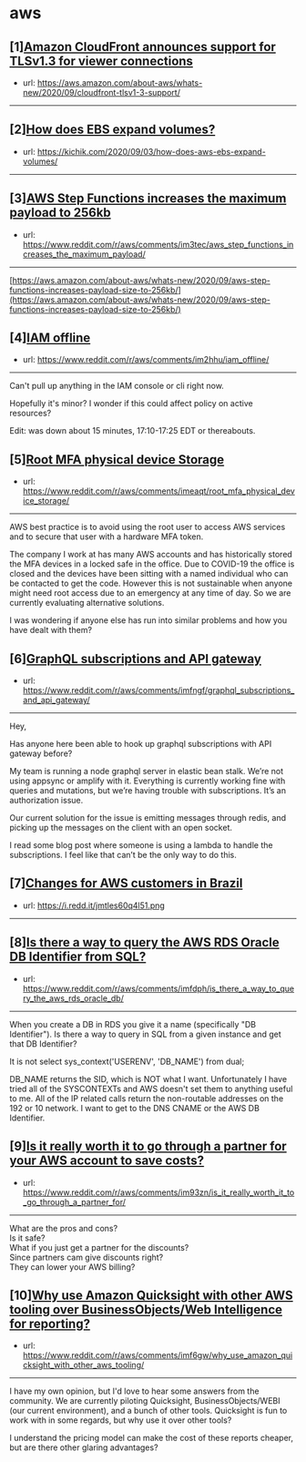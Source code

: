 # aws
## [1][Amazon CloudFront announces support for TLSv1.3 for viewer connections](https://www.reddit.com/r/aws/comments/imazwl/amazon_cloudfront_announces_support_for_tlsv13/)
- url: https://aws.amazon.com/about-aws/whats-new/2020/09/cloudfront-tlsv1-3-support/
---

## [2][How does EBS expand volumes?](https://www.reddit.com/r/aws/comments/im8ob4/how_does_ebs_expand_volumes/)
- url: https://kichik.com/2020/09/03/how-does-aws-ebs-expand-volumes/
---

## [3][AWS Step Functions increases the maximum payload to 256kb](https://www.reddit.com/r/aws/comments/im3tec/aws_step_functions_increases_the_maximum_payload/)
- url: https://www.reddit.com/r/aws/comments/im3tec/aws_step_functions_increases_the_maximum_payload/
---
[https://aws.amazon.com/about-aws/whats-new/2020/09/aws-step-functions-increases-payload-size-to-256kb/](https://aws.amazon.com/about-aws/whats-new/2020/09/aws-step-functions-increases-payload-size-to-256kb/)
## [4][IAM offline](https://www.reddit.com/r/aws/comments/im2hhu/iam_offline/)
- url: https://www.reddit.com/r/aws/comments/im2hhu/iam_offline/
---
Can't pull up anything in the IAM console or cli right now.

Hopefully it's minor? I wonder if this could affect policy on active resources?

Edit: was down about 15 minutes, 17:10-17:25 EDT or thereabouts.
## [5][Root MFA physical device Storage](https://www.reddit.com/r/aws/comments/imeaqt/root_mfa_physical_device_storage/)
- url: https://www.reddit.com/r/aws/comments/imeaqt/root_mfa_physical_device_storage/
---
AWS best practice is to avoid using the root user to access AWS services and to secure that user with a hardware MFA token.

The company I work at has many AWS accounts and has historically stored the MFA devices in a locked safe in the office. Due to COVID-19 the office is closed and the devices have been sitting with a named individual who can be contacted to get the code. However this is not sustainable when anyone might need root access due to an emergency at any time of day. So we are currently evaluating alternative solutions.

I was wondering if anyone else has run into similar problems and how you have dealt with them?
## [6][GraphQL subscriptions and API gateway](https://www.reddit.com/r/aws/comments/imfngf/graphql_subscriptions_and_api_gateway/)
- url: https://www.reddit.com/r/aws/comments/imfngf/graphql_subscriptions_and_api_gateway/
---
Hey,

Has anyone here been able to hook up graphql subscriptions with API gateway before?

My team is running a node graphql server in elastic bean stalk. We’re not using appsync or amplify with it. Everything is currently working fine with queries and mutations, but we’re having trouble with subscriptions. It’s an authorization issue.

Our current solution for the issue is emitting messages through redis, and picking up the messages on the client with an open socket.

I read some blog post where someone is using a lambda to handle the subscriptions. I feel like that can’t be the only way to do this.
## [7][Changes for AWS customers in Brazil](https://www.reddit.com/r/aws/comments/imfifi/changes_for_aws_customers_in_brazil/)
- url: https://i.redd.it/jmtles60q4l51.png
---

## [8][Is there a way to query the AWS RDS Oracle DB Identifier from SQL?](https://www.reddit.com/r/aws/comments/imfdph/is_there_a_way_to_query_the_aws_rds_oracle_db/)
- url: https://www.reddit.com/r/aws/comments/imfdph/is_there_a_way_to_query_the_aws_rds_oracle_db/
---
When you create a DB in RDS you give it a name (specifically "DB Identifier"). Is there a way to query in SQL from a given instance and get that DB Identifier?

It is not select sys\_context('USERENV', 'DB\_NAME') from dual;

DB\_NAME returns the SID, which is NOT what I want. Unfortunately I have tried all of the SYSCONTEXTs and AWS doesn't set them to anything useful to me. All of the IP related calls return the non-routable addresses on the 192 or 10 network. I want to get to the DNS CNAME or the AWS DB Identifier.
## [9][Is it really worth it to go through a partner for your AWS account to save costs?](https://www.reddit.com/r/aws/comments/im93zn/is_it_really_worth_it_to_go_through_a_partner_for/)
- url: https://www.reddit.com/r/aws/comments/im93zn/is_it_really_worth_it_to_go_through_a_partner_for/
---
What are the pros and cons?  
Is it safe?  
What if you just get a partner for the discounts?   
Since partners cam give discounts right?  
They can lower your AWS billing?
## [10][Why use Amazon Quicksight with other AWS tooling over BusinessObjects/Web Intelligence for reporting?](https://www.reddit.com/r/aws/comments/imf6gw/why_use_amazon_quicksight_with_other_aws_tooling/)
- url: https://www.reddit.com/r/aws/comments/imf6gw/why_use_amazon_quicksight_with_other_aws_tooling/
---
I have my own opinion, but I'd love to hear some answers from the community. We are currently piloting Quicksight, BusinessObjects/WEBI (our current environment), and a bunch of other tools. Quicksight is fun to work with in some regards, but why use it over other tools? 

I understand the pricing model can make the cost of these reports cheaper, but are there other glaring advantages?

